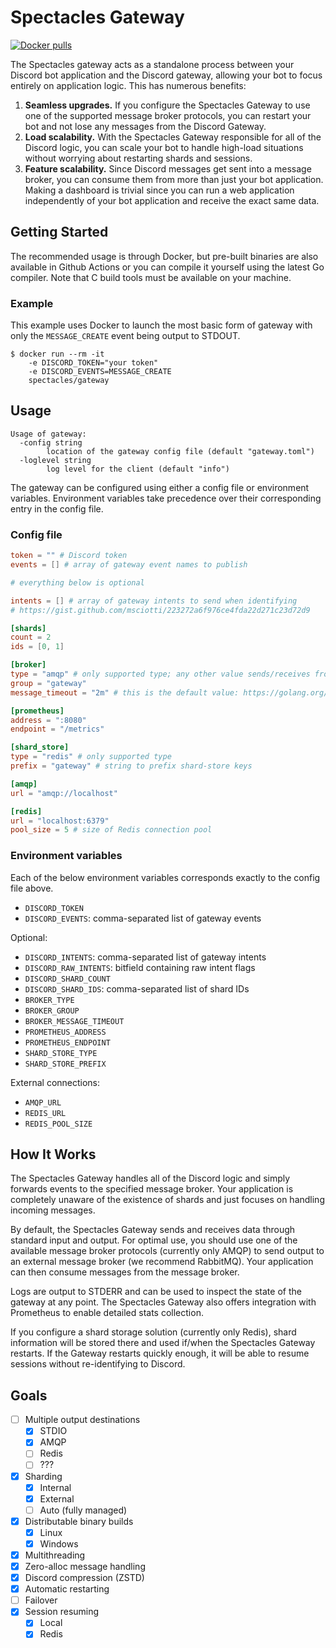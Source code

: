 # Spectacles Gateway

[![Docker pulls](https://img.shields.io/docker/pulls/spectacles/gateway)](https://hub.docker.com/r/spectacles/gateway)

The Spectacles gateway acts as a standalone process between your Discord bot application and the
Discord gateway, allowing your bot to focus entirely on application logic. This has numerous
benefits:

1. **Seamless upgrades.** If you configure the Spectacles Gateway to use one of the supported
message broker protocols, you can restart your bot and not lose any messages from the Discord
Gateway.
2. **Load scalability.** With the Spectacles Gateway responsible for all of the Discord logic,
you can scale your bot to handle high-load situations without worrying about restarting shards
and sessions.
3. **Feature scalability.** Since Discord messages get sent into a message broker, you can consume
them from more than just your bot application. Making a dashboard is trivial since you can run a
web application independently of your bot application and receive the exact same data.

## Getting Started

The recommended usage is through Docker, but pre-built binaries are also available in Github
Actions or you can compile it yourself using the latest Go compiler. Note that C build tools must
be available on your machine.

### Example

This example uses Docker to launch the most basic form of gateway with only the `MESSAGE_CREATE`
event being output to STDOUT.

```
$ docker run --rm -it
	-e DISCORD_TOKEN="your token"
	-e DISCORD_EVENTS=MESSAGE_CREATE
	spectacles/gateway
```

## Usage

```
Usage of gateway:
  -config string
        location of the gateway config file (default "gateway.toml")
  -loglevel string
        log level for the client (default "info")
```

The gateway can be configured using either a config file or environment variables. Environment
variables take precedence over their corresponding entry in the config file.

### Config file

```toml
token = "" # Discord token
events = [] # array of gateway event names to publish

# everything below is optional

intents = [] # array of gateway intents to send when identifying
# https://gist.github.com/msciotti/223272a6f976ce4fda22d271c23d72d9

[shards]
count = 2
ids = [0, 1]

[broker]
type = "amqp" # only supported type; any other value sends/receives from STDIN/STDOUT
group = "gateway"
message_timeout = "2m" # this is the default value: https://golang.org/pkg/time/#ParseDuration

[prometheus]
address = ":8080"
endpoint = "/metrics"

[shard_store]
type = "redis" # only supported type
prefix = "gateway" # string to prefix shard-store keys

[amqp]
url = "amqp://localhost"

[redis]
url = "localhost:6379"
pool_size = 5 # size of Redis connection pool
```

### Environment variables

Each of the below environment variables corresponds exactly to the config file above.

- `DISCORD_TOKEN`
- `DISCORD_EVENTS`: comma-separated list of gateway events

Optional:

- `DISCORD_INTENTS`: comma-separated list of gateway intents
- `DISCORD_RAW_INTENTS`: bitfield containing raw intent flags
- `DISCORD_SHARD_COUNT`
- `DISCORD_SHARD_IDS`: comma-separated list of shard IDs
- `BROKER_TYPE`
- `BROKER_GROUP`
- `BROKER_MESSAGE_TIMEOUT`
- `PROMETHEUS_ADDRESS`
- `PROMETHEUS_ENDPOINT`
- `SHARD_STORE_TYPE`
- `SHARD_STORE_PREFIX`

External connections:

- `AMQP_URL`
- `REDIS_URL`
- `REDIS_POOL_SIZE`

## How It Works

The Spectacles Gateway handles all of the Discord logic and simply forwards events to the specified
message broker. Your application is completely unaware of the existence of shards and just focuses
on handling incoming messages.

By default, the Spectacles Gateway sends and receives data through standard input and output. For
optimal use, you should use one of the available message broker protocols (currently only AMQP) to
send output to an external message broker (we recommend RabbitMQ). Your application can then
consume messages from the message broker.

Logs are output to STDERR and can be used to inspect the state of the gateway at any point. The
Spectacles Gateway also offers integration with Prometheus to enable detailed stats collection.

If you configure a shard storage solution (currently only Redis), shard information will be stored
there and used if/when the Spectacles Gateway restarts. If the Gateway restarts quickly enough, it
will be able to resume sessions without re-identifying to Discord.

## Goals

- [ ] Multiple output destinations
	- [x] STDIO
	- [x] AMQP
	- [ ] Redis
	- [ ] ???
- [x] Sharding
	- [x] Internal
	- [x] External
	- [ ] Auto (fully managed)
- [x] Distributable binary builds
	- [x] Linux
	- [x] Windows
- [x] Multithreading
- [x] Zero-alloc message handling
- [x] Discord compression (ZSTD)
- [x] Automatic restarting
- [ ] Failover
- [x] Session resuming
	- [x] Local
	- [x] Redis
